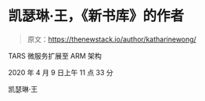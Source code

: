 # 凯瑟琳·王，《新书库》的作者

> 原文：<https://thenewstack.io/author/katharinewong/>

TARS 微服务扩展至 ARM 架构

2020 年 4 月 9 日上午 11 点 33 分

凯瑟琳·王
